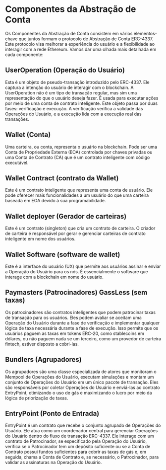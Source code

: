 # Componentes da Abstração de Conta

Os Componentes da Abstração de Conta consistem em vários elementos-chave que juntos formam o protocolo de Abstração de Conta ERC-4337. Este protocolo visa melhorar a experiência do usuário e a flexibilidade ao interagir com a rede Ethereum. Vamos dar uma olhada mais detalhada em cada componente:

## UserOperation (Operação do Usuário)

Esta é um objeto de pseudo-transação introduzido pelo ERC-4337. Ele captura a intenção do usuário de interagir com o blockchain. A UserOperation não é um tipo de transação regular, mas sim uma representação do que o usuário deseja fazer. É usada para executar ações por meio de uma conta de contrato inteligente. Este objeto passa por duas fases: verificação e execução. A verificação verifica a validade das Operações do Usuário, e a execução lida com a execução real das transações.

## Wallet (Conta)

Uma carteira, ou conta, representa o usuário na blockchain. Pode ser uma Conta de Propriedade Externa (EOA) controlada por chaves privadas ou uma Conta de Contrato (CA) que é um contrato inteligente com código executável.

## Wallet Contract (contrato da Wallet)

Este é um contrato inteligente que representa uma conta de usuário. Ele pode oferecer mais funcionalidades a um usuário do que uma carteira baseada em EOA devido à sua programabilidade.

## Wallet deployer (Gerador de carteiras)

Este é um contrato (singleton) que cria um contrato de carteira. O criador de carteira é responsável por gerar e gerenciar carteiras de contrato inteligente em nome dos usuários.

## Wallet Software (software de wallet)

Este é a interface do usuário (UX) que permite aos usuários assinar e enviar a Operação do Usuário para os nós. É essencialmente o software que interage com a blockchain em nome do usuário.

## Paymasters (Patrocinadores) GassLess (sem taxas)

Os patrocinadores são contratos inteligentes que podem patrocinar taxas de transação para os usuários. Eles podem avaliar se aceitam uma Operação do Usuário durante a fase de verificação e implementar qualquer lógica de taxa necessária durante a fase de execução. Isso permite que os usuários paguem as taxas em tokens ERC-20, como stablecoins em dólares, ou não paguem nada se um terceiro, como um provedor de carteira fintech, estiver disposto a cobri-las.

## Bundlers (Agrupadores)

Os agrupadores são uma classe especializada de atores que monitoram o Mempool de Operações do Usuário, executam simulações e montam um conjunto de Operações do Usuário em um único pacote de transação. Eles são responsáveis por coletar Operações do Usuário e enviá-las ao contrato EntryPoint, otimizando o uso de gás e maximizando o lucro por meio da lógica de priorização de taxas.

## EntryPoint (Ponto de Entrada)

EntryPoint é um contrato que recebe o conjunto agrupado de Operações do Usuário. Ele atua como um coordenador central para gerenciar Operações do Usuário dentro do fluxo de transação ERC-4337. Ele interage com um contrato de Patrocinador, se especificado pela Operação do Usuário, verifica se o Patrocinador tem um depósito suficiente ou se a Conta de Contrato possui fundos suficientes para cobrir as taxas de gás e, em seguida, chama a Conta de Contrato e, se necessário, o Patrocinador, para validar as assinaturas na Operação do Usuário.


